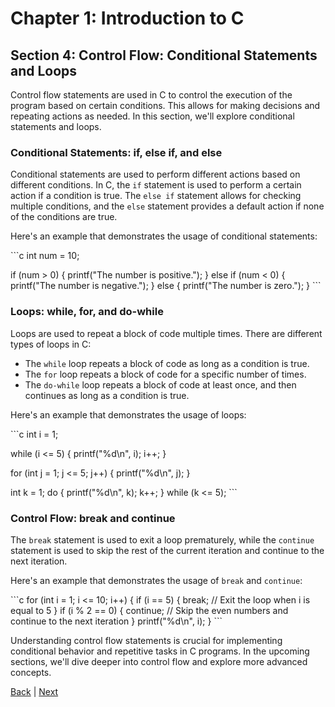 # Chapter 1: Introduction to C

## Section 4: Control Flow: Conditional Statements and Loops

Control flow statements are used in C to control the execution of the program based on certain conditions. This allows for making decisions and repeating actions as needed. In this section, we'll explore conditional statements and loops.

### Conditional Statements: if, else if, and else

Conditional statements are used to perform different actions based on different conditions. In C, the `if` statement is used to perform a certain action if a condition is true. The `else if` statement allows for checking multiple conditions, and the `else` statement provides a default action if none of the conditions are true.

Here's an example that demonstrates the usage of conditional statements:

\`\`\`c
int num = 10;

if (num > 0) {
    printf("The number is positive.");
} else if (num < 0) {
    printf("The number is negative.");
} else {
    printf("The number is zero.");
}
\`\`\`

### Loops: while, for, and do-while

Loops are used to repeat a block of code multiple times. There are different types of loops in C:

- The `while` loop repeats a block of code as long as a condition is true.
- The `for` loop repeats a block of code for a specific number of times.
- The `do-while` loop repeats a block of code at least once, and then continues as long as a condition is true.

Here's an example that demonstrates the usage of loops:

\`\`\`c
int i = 1;

while (i <= 5) {
    printf("%d\n", i);
    i++;
}

for (int j = 1; j <= 5; j++) {
    printf("%d\n", j);
}

int k = 1;
do {
    printf("%d\n", k);
    k++;
} while (k <= 5);
\`\`\`

### Control Flow: break and continue

The `break` statement is used to exit a loop prematurely, while the `continue` statement is used to skip the rest of the current iteration and continue to the next iteration.

Here's an example that demonstrates the usage of `break` and `continue`:

\`\`\`c
for (int i = 1; i <= 10; i++) {
    if (i == 5) {
        break;  // Exit the loop when i is equal to 5
    }
    if (i % 2 == 0) {
        continue;  // Skip the even numbers and continue to the next iteration
    }
    printf("%d\n", i);
}
\`\`\`

Understanding control flow statements is crucial for implementing conditional behavior and repetitive tasks in C programs. In the upcoming sections, we'll dive deeper into control flow and explore more advanced concepts.

[Back](../sec3/index.md) |
[Next](../sec5/index.md)